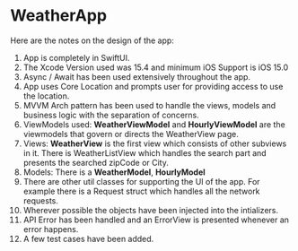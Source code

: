 # WeatherApp

Here are the notes on the design of the app:

1. App is completely in SwiftUI.
2. The Xcode Version used was 15.4 and minimum iOS Support is iOS 15.0
3. Async / Await has been used extensively throughout the app.
4. App uses Core Location and prompts user for providing access to use the location.
5. MVVM Arch pattern has been used to handle the views, models and business logic with the separation of concerns.
6. ViewModels used: **WeatherViewModel** and **HourlyViewModel** are the viewmodels that govern or directs the WeatherView page.
7. Views: **WeatherView** is the first view which consists of other subviews in it. There is WeatherListView which handles the search part and presents the searched zipCode or City.
8. Models: There is a **WeatherModel**, **HourlyModel**
9. There are other util classes for supporting the UI of the app. For example there is a Request struct which handles all the network requests.
10. Wherever possible the objects have been injected into the intializers.
11. API Error has been handled and an ErrorView is presented whenever an error happens.
12. A few test cases have been added.
